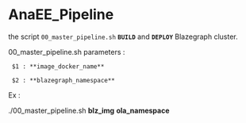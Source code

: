 # AnaEE_Pipeline

the script `00_master_pipeline.sh` **`BUILD`** and **`DEPLOY`** Blazegraph cluster.

00_master_pipeline.sh parameters :
 
     $1 : **image_docker_name** 
     
     $2 : **blazegraph_namespace**

Ex :

   ./00_master_pipeline.sh **blz_img**  **ola_namespace**
     
     
